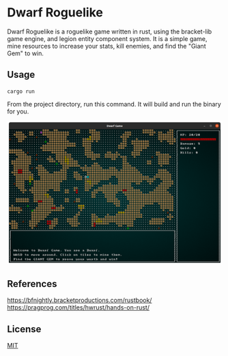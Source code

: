 # Dwarf Roguelike

Dwarf Roguelike is a roguelike game written in rust, using the bracket-lib game engine, and legion entity component system. It is a simple game, mine resources to 
increase your stats, kill enemies, and find the "Giant Gem" to win. 

## Usage
```
cargo run
```
From the project directory, run this command. It will build and run the binary for you.

![image](images/screenshot.png)

## References
https://bfnightly.bracketproductions.com/rustbook/  
https://pragprog.com/titles/hwrust/hands-on-rust/

## License
[MIT](https://github.com/shihadam/rust-roguelike/blob/main/LICENSE)